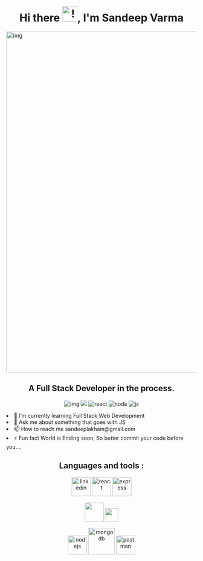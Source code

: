 <h1 align="center"> Hi there <img src="https://raw.githubusercontent.com/MartinHeinz/MartinHeinz/master/wave.gif" alt="!" style="width:40px;"/>, I'm Sandeep Varma </h1>
<img src="https://camo.githubusercontent.com/b68ac8a9fefe0eb84cc5f1c981dac236fa1c3128547e6b519d1560fbcafae4d9/68747470733a2f2f692e6962622e636f2f6b4a52587867302f756e647261772d436f64652d7468696e6b696e672d72652d676b61322e706e67"  alt="img" style="width:900px"/>
<h2 align="center">A Full Stack Developer in the process.</h2>
<p float="left" align="center">
<img src="https://camo.githubusercontent.com/8dda02f227b3338e19ae4081bd5737619c79a003787b92eb129dd462c6a25643/68747470733a2f2f696d672e736869656c64732e696f2f62616467652f4d2d4d6f6e676f44422d627269676874677265656e" alt="img"/>
<img src="https://camo.githubusercontent.com/f26f719065f067f8a727dbe23e73f7edce9f7af59ceb306b0d22fb29f27b7243/68747470733a2f2f696d672e736869656c64732e696f2f62616467652f452d457870726573732d626c61636b"/>
<img src="https://camo.githubusercontent.com/cfac92396d0bc5e4f26432c297799688e321251f8b94895627ef3dc2d9304577/68747470733a2f2f696d672e736869656c64732e696f2f62616467652f522d52656163742d736b79626c7565" alt="react"/>
<img src="https://camo.githubusercontent.com/2c590647f9cb9ac58222dd2b4873192e88a2c76c044d2f40d82a0590f73eb10b/68747470733a2f2f696d672e736869656c64732e696f2f62616467652f4e2d4e6f64652d677265656e" alt="node"/>
<img src="https://camo.githubusercontent.com/d87c7ec76fffeab335ea881f4d3ac501d722f066e062df0bf3cfc6e8428af98a/68747470733a2f2f696d672e736869656c64732e696f2f62616467652f4a532d4a6176617363726970742d79656c6c6f77" alt="js"/>
</p>
<li>🌱 I’m currently learning Full Stack Web Development</li>
<li>💬 Ask me about something that goes with JS</li>
<li>📫 How to reach me sandeeplakham@gmail.com</li>
<li>⚡ Fun fact World is Ending soon, So better commit your code before you....</li>
<h2 align="center">Languages and tools :</h2>
<p align="center">
<a href="https://developer.mozilla.org/en-US/docs/Web/JavaScript"><img src="https://encrypted-tbn0.gstatic.com/images?q=tbn:ANd9GcS7hXm8OBLXHzOgRo0p-IHTwG7q56etSJBsuxw-TjrxMVXS-_caSZ82KJfxwlVSe2OYdh0&usqp=CAU" alt="linkedin" style="width:50px"/></a>
  <a href="https://reactjs.org/"><img src="https://upload.wikimedia.org/wikipedia/commons/thumb/a/a7/React-icon.svg/1200px-React-icon.svg.png" style="width:50px"  alt="react"/></a>
  <a href="https://expressjs.com/"><img src="https://encrypted-tbn0.gstatic.com/images?q=tbn:ANd9GcRbf3wtbrrRZQ9TyYvIwOY2As1I-2f_QPpZMIl4jkXN0H8Itqwa5TbB92k1hk12OaqrAtE&usqp=CAU" alt="express" style="width:50px"/></a>  
</p>
<p align="center">
  <a href="https://en.wikipedia.org/wiki/HTML"><img src="https://upload.wikimedia.org/wikipedia/commons/thumb/6/61/HTML5_logo_and_wordmark.svg/1200px-HTML5_logo_and_wordmark.svg.png" style="width:50px"/></a>
  <a href="https://en.wikipedia.org/wiki/CSS"><img src="https://upload.wikimedia.org/wikipedia/commons/thumb/d/d5/CSS3_logo_and_wordmark.svg/1200px-CSS3_logo_and_wordmark.svg.png" style="width:35px"/></a>
</p>
<p align="center">
  <a href="https://nodejs.org/en/download/"><img src="https://upload.wikimedia.org/wikipedia/commons/thumb/d/d9/Node.js_logo.svg/1200px-Node.js_logo.svg.png" alt="nodejs" style="width:50px" /></a>
  <a href="https://www.mongodb.com/" ><img src="https://www.bloorresearch.com/wp-content/uploads/2013/03/MONGO-DB-logo-300x470--x.png" alt="mongodb" style="width:70px"/></a>
  <a href="https://www.postman.com/"><img src="https://www.gartner.com/pi/vendorimages/postman_full-life-cycle-api-management_1633960356020.png" alt="postman" style="width:50px"/></a>
</p>


